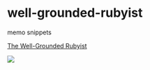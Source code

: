 # well-grounded-rubyist
memo snippets

[The Well\-Grounded Rubyist](https://www.amazon.com/Well-Grounded-Rubyist-David-Black/dp/1617291692)

![](https://images-na.ssl-images-amazon.com/images/I/415V5GEzUVL._SX397_BO1,204,203,200_.jpg)
